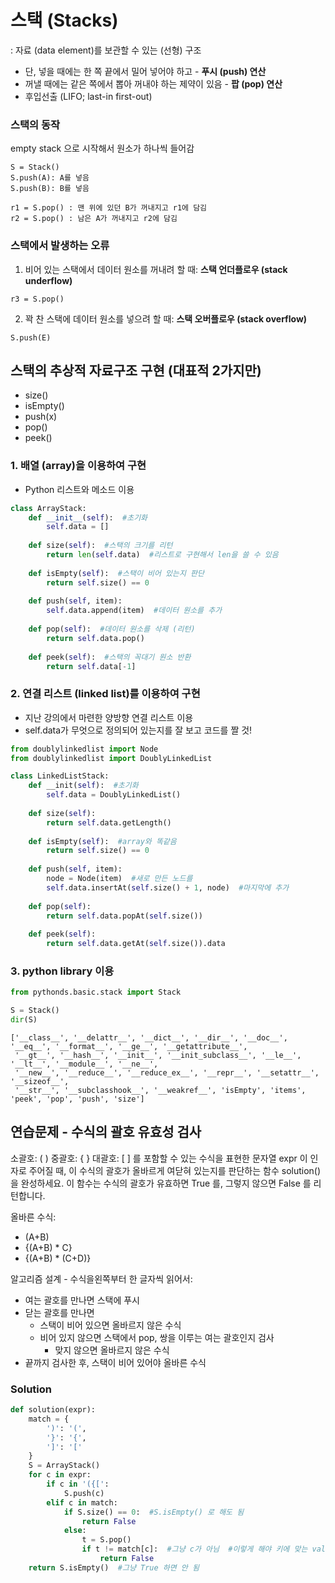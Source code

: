 # 스택 (Stacks)
: 자료 (data element)를 보관할 수 있는 (선형) 구조
- 단, 넣을 때에는 한 쪽 끝에서 밀어 넣어야 하고 - **푸시 (push) 연산**
- 꺼낼 때에는 같은 쪽에서 뽑아 꺼내야 하는 제약이 있음 - **팝 (pop) 연산**
- 후입선출 (LIFO; last-in first-out)

### 스택의 동작

empty stack 으로 시작해서 원소가 하나씩 들어감
```
S = Stack()
S.push(A): A를 넣음
S.push(B): B를 넣음

r1 = S.pop() : 맨 위에 있던 B가 꺼내지고 r1에 담김
r2 = S.pop() : 남은 A가 꺼내지고 r2에 담김
```

### 스택에서 발생하는 오류

1. 비어 있는 스택에서 데이터 원소를 꺼내려 할 때: **스택 언더플로우 (stack underflow)**
```
r3 = S.pop()
```

2. 꽉 찬 스택에 데이터 원소를 넣으려 할 때: **스택 오버플로우 (stack overflow)**
```
S.push(E)
```

## 스택의 추상적 자료구조 구현 (대표적 2가지만)

- size()
- isEmpty()
- push(x)
- pop()
- peek()

### 1. 배열 (array)을 이용하여 구현
- Python 리스트와 메소드 이용

```python
class ArrayStack:
    def __init__(self):  #초기화
        self.data = []
    
    def size(self):  #스택의 크기를 리턴
        return len(self.data)  #리스트로 구현해서 len을 쓸 수 있음
    
    def isEmpty(self):  #스택이 비어 있는지 판단
        return self.size() == 0
    
    def push(self, item):
        self.data.append(item)  #데이터 원소를 추가
        
    def pop(self):  #데이터 원소를 삭제 (리턴)
        return self.data.pop()
    
    def peek(self):  #스택의 꼭대기 원소 반환
        return self.data[-1]
```

### 2. 연결 리스트 (linked list)를 이용하여 구현
- 지난 강의에서 마련한 양방향 연결 리스트 이용
- self.data가 무엇으로 정의되어 있는지를 잘 보고 코드를 짤 것!

```python
from doublylinkedlist import Node
from doublylinkedlist import DoublyLinkedList

class LinkedListStack:
    def __init(self):  #초기화
        self.data = DoublyLinkedList()
        
    def size(self): 
        return self.data.getLength()
    
    def isEmpty(self):  #array와 똑같음
        return self.size() == 0
    
    def push(self, item):
        node = Node(item)  #새로 만든 노드를
        self.data.insertAt(self.size() + 1, node)  #마지막에 추가
    
    def pop(self):
        return self.data.popAt(self.size())
    
    def peek(self):
        return self.data.getAt(self.size()).data
```

### 3. python library 이용

```python
from pythonds.basic.stack import Stack

S = Stack()
dir(S)
```
```
['__class__', '__delattr__', '__dict__', '__dir__', '__doc__', '__eq__', '__format__', '__ge__', '__getattribute__',
 '__gt__', '__hash__', '__init__', '__init_subclass__', '__le__', '__lt__', '__module__', '__ne__',
 '__new__', '__reduce__', '__reduce_ex__', '__repr__', '__setattr__', '__sizeof__',
 '__str__', '__subclasshook__', '__weakref__', 'isEmpty', 'items', 'peek', 'pop', 'push', 'size']
```

## 연습문제 - 수식의 괄호 유효성 검사

소괄호: ( )
중괄호: { }
대괄호: [ ]
를 포함할 수 있는 수식을 표현한 문자열 expr 이 인자로 주어질 때, 이 수식의 괄호가 올바르게 여닫혀 있는지를 판단하는 함수 solution() 을 완성하세요. 이 함수는 수식의 괄호가 유효하면 True 를, 그렇지 않으면 False 를 리턴합니다.

올바른 수식:
- (A+B)
- {(A+B) * C}
- {(A+B) * (C+D)}

알고리즘 설계 - 수식을왼쪽부터 한 글자씩 읽어서:
- 여는 괄호를 만나면 스택에 푸시
- 닫는 괄호를 만나면
  + 스택이 비어 있으면 올바르지 않은 수식
  + 비어 있지 않으면 스택에서 pop, 쌍을 이루는 여는 괄호인지 검사
    - 맞지 않으면 올바르지 않은 수식
- 끝까지 검사한 후, 스택이 비어 있어야 올바른 수식

### Solution

```python
def solution(expr):
    match = {
        ')': '(', 
        '}': '{', 
        ']': '['
    }
    S = ArrayStack()
    for c in expr:
        if c in '({[':
            S.push(c)
        elif c in match:
            if S.size() == 0:  #S.isEmpty() 로 해도 됨
                return False
            else:
                t = S.pop()
                if t != match[c]:  #그냥 c가 아님  #이렇게 해야 키에 맞는 value 값이 나옴
                    return False
    return S.isEmpty()  #그냥 True 하면 안 됨
```
